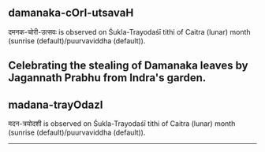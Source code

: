 ## damanaka-cOrI-utsavaH

दमनक-चोरी-उत्सवः is observed on Śukla-Trayodaśī tithi of Caitra (lunar) month (sunrise (default)/puurvaviddha (default)).

Celebrating the stealing of Damanaka leaves by Jagannath Prabhu from Indra's garden.
---
## madana-trayOdazI

मदन-त्रयोदशी is observed on Śukla-Trayodaśī tithi of Caitra (lunar) month (sunrise (default)/puurvaviddha (default)).


---
